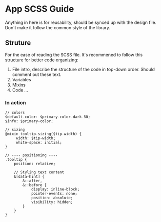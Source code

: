 # App SCSS Guide
Anything in here is for reusability, should be synced up with the design file. Don't make it follow the common style of the library.

## Struture
For the ease of reading the SCSS file. It's recommened to follow this structure for better code organizing:
1. File intro, describe the structure of the code in top-down order. Should comment out these text.
1. Variables
2. Mixins
3. Code
...

### In action

```
// colors
$default-color: $primary-color-dark-80;
$info: $primary-color;

// sizing
@mixin tooltip-sizing($tip-width) {
     width: $tip-width;
     white-space: initial;
}

// ---- positioning ----
.tooltip {
    position: relative;

    // Styling text content
    &[data-hint] {
        &::after,
        &::before {
            display: inline-block;
            pointer-events: none;
            position: absolute;
            visibility: hidden;
        }
    }
}        

```

